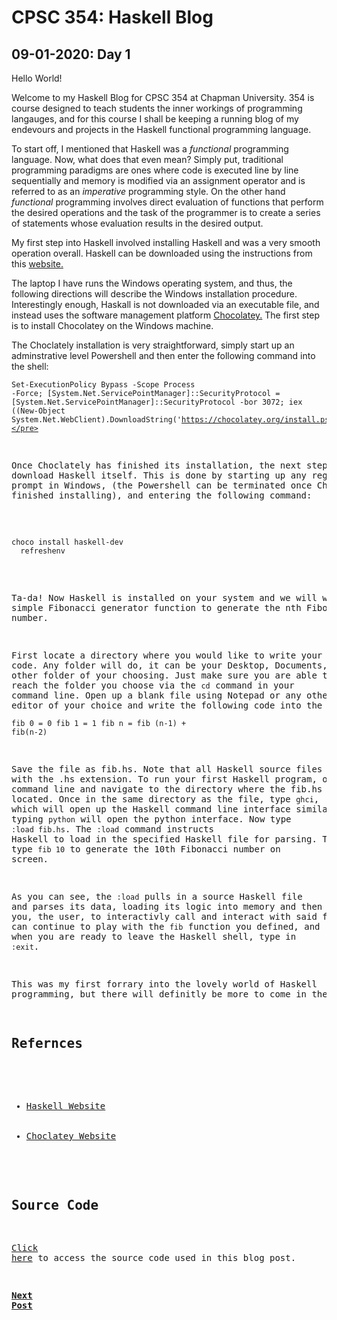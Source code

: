 # CPSC 354: Haskell Blog 

## 09-01-2020: Day 1

  Hello World!  
  
  Welcome to my Haskell Blog for CPSC 354 at Chapman University. 354 is course designed to teach students the inner workings of programming langauges, and for this course I shall be keeping a running blog of my endevours and projects in the Haskell functional programming language.  
    
  To start off, I mentioned that Haskell was a <i>functional</i> programming language. Now, what does that even mean? Simply put, traditional programming paradigms are ones where code is executed line by line sequentially and memory is modified via an assignment operator and is referred to as an <i>imperative</i> programming style. On the other hand <i>functional</i> programming involves direct evaluation of functions that perform the desired operations and the task of the programmer is to create a series of statements
whose evaluation results in the desired output. 
  
  My first step into Haskell involved installing Haskell and was a very smooth operation overall. Haskell can be downloaded using the instructions from this <a href="https://www.haskell.org/platform/">website.</a>  
  
  The laptop I have runs the Windows operating system, and thus, the following directions will describe the Windows installation procedure. Interestingly enough, Haskall is not downloaded via an executable file, and instead uses the software management platform <a href="https://chocolatey.org/install">Chocolatey.</a> The first step is to install Chocolatey on the Windows machine.  
  
  The Choclately installation is very straightforward, simply start up an adminstrative level Powershell and then enter the following command into the shell: <pre><code>Set-ExecutionPolicy Bypass -Scope Process -Force; [System.Net.ServicePointManager]::SecurityProtocol = [System.Net.ServicePointManager]::SecurityProtocol -bor 3072; iex         ((New-Object System.Net.WebClient).DownloadString('https://chocolatey.org/install.ps1'))</pre></code>  
  
  Once Choclately has finished its installation, the next step is to download Haskell itself. This is done by starting up any regular command prompt in Windows, (the Powershell can be terminated once Choclately has finished installing), and entering the following command:  
  <pre><code>choco install haskell-dev  
  refreshenv</code></pre>  
  
  Ta-da! Now Haskell is installed on your system and we will write a simple Fibonacci generator function to generate the nth Fibonacci number.  
  
  First locate a directory where you would like to write your Haskell code. Any folder will do, it can be your Desktop, Documents, or any other folder of your choosing. Just make sure you are able to easily reach the folder you choose via the `cd` command in your command line. Open up a blank file using Notepad or any other text editor of your choice and write the following code into the file: <pre><code>fib 0 = 0
  fib 1 = 1
  fib n = fib (n-1) + fib(n-2)</pre></code>  
  
  Save the file as fib.hs. Note that all Haskell source files will end with the .hs extension. To run your first Haskell program, open up your command line and navigate to the directory where the fib.hs file is located. Once in the same directory as the file, type <code>ghci</code>, which will open up the Haskell command line interface similar to how typing  `python` will open the python interface. Now type `:load fib.hs`. The `:load` command instructs Haskell to load in the specified Haskell file for parsing. Then simply type `fib 10` to generate the 10th Fibonacci number on screen.  

As you can see, the `:load` pulls in a source Haskell file and parses its data, loading its logic into memory and then allowing you, the user, to interactivly call and interact with said function. You can continue to play with the `fib` function you defined, and when you are ready to leave the Haskell shell, type in `:exit`.  

This was my first forrary into the lovely world of Haskell programming, but there will definitly be more to come in the future!

## Refernces 
<ul>
    <li><a href="https://www.haskell.org/">Haskell Website</a></li>
    <li><a href="https://chocolatey.org">Choclatey Website</a></li>
</ul>

## Source Code
<a href="https://github.com/GaryZ700/Haskell_Blog/tree/master/Day1_Code">Click here</a> to access the source code used in this blog post. 

<b><a href="https://github.com/GaryZ700/Haskell_Blog/blob/master/blog1.md">Next Post</a></b>
